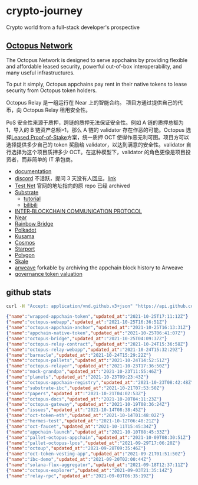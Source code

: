 # crypto-journey

Crypto world from a full-stack developer's prospective

## [Octopus Network](https://oct.network/)

The Octopus Network is designed to serve appchains by providing flexible and affordable leased security, powerful out-of-box interoperability, and many useful infrastructures.

To put it simply, Octopus appchains pay rent in their native tokens to lease security from Octopus token holders.

Octopus Relay 是一组运行在 Near 上的智能合约。 项目方通过提供自己的代币，向 Octopus Relay 租用安全性。

PoS 安全性来源于质押，跨链的质押无法保证安全性。例如 A 链的质押总额为 1，导入的 B 链资产总额>1，那么 A 链的 validator 存在作恶的可能。Octopus 选择[Leased Proof-of-Stake](https://docs.oct.network/general/octopus-staking.html)方案，统一质押 OCT 使得作恶无利可图。项目方可以选择提供多少自己的 token 奖励给 validator，以达到满意的安全性。validator 自行选择为这个项目质押多少 OCT。在这种模型下，validator 的角色更像是项目投资者，而非简单的 IT 承包商。

- [documentation](https://docs.oct.network/)
- [discord](https://discord.gg/6GTJBkZA9Q) 不活跃，提问 3 天没有人回应。[link](https://discord.com/channels/820671513594167336/820671513594167339/901079934741663744)
- [Test Net](https://github.com/octopus-network/octopus-pallets/tree/main/appchain) 官网的地址指向的原 repo 已经 archived
- [Substrate](https://www.parity.io/technologies/substrate/)
  - [tutorial](https://docs.substrate.io/tutorials/v3/create-your-first-substrate-chain/)
  - [bilibili](https://space.bilibili.com/67358318/channel/detail?cid=106401)
- [INTER‑BLOCKCHAIN COMMUNICATION PROTOCOL](https://ibcprotocol.org/)
- [Near](https://near.org/)
- [Rainbow Bridge](https://near.org/blog/the-rainbow-bridge-is-live/)
- [Polkadot](https://polkadot.network/)
- [Kusama](https://kusama.network/)
- [Cosmos](https://cosmos.network/)
- [Starport](https://github.com/tendermint/starport)
- [Polygon](https://polygon.technology/)
- [Skale](https://skale.network/)
- [arweave](https://www.arweave.org/) forkable by archiving the appchain block history to Arweave
- [governance token valuation](https://github.com/coinfund/governance-model)

## github stats

```bash
curl -H "Accept: application/vnd.github.v3+json" "https://api.github.com/orgs/octopus-network/repos?type=sources&sort=updated" | jq --compact-output '.[] | {name: .name, updated_at: .updated_at}'
```

```json
{"name":"wrapped-appchain-token","updated_at":"2021-10-25T17:11:12Z"}
{"name":"octopus-webapp","updated_at":"2021-10-25T16:36:51Z"}
{"name":"octopus-appchain-anchor","updated_at":"2021-10-25T16:13:31Z"}
{"name":"appchain-native-token","updated_at":"2021-10-25T06:41:07Z"}
{"name":"octopus-bridge","updated_at":"2021-10-25T04:09:37Z"}
{"name":"octopus-relay-contract","updated_at":"2021-10-24T15:36:58Z"}
{"name":"octopus-relay-webapp","updated_at":"2021-10-24T15:32:29Z"}
{"name":"barnacle","updated_at":"2021-10-24T15:29:22Z"}
{"name":"octopus-pallets","updated_at":"2021-10-24T14:52:51Z"}
{"name":"octopus-relayer","updated_at":"2021-10-23T17:36:50Z"}
{"name":"mock-grandpa","updated_at":"2021-10-23T11:55:46Z"}
{"name":"planets","updated_at":"2021-10-23T09:23:43Z"}
{"name":"octopus-appchain-registry","updated_at":"2021-10-23T08:42:48Z"}
{"name":"substrate-ibc","updated_at":"2021-10-21T07:53:50Z"}
{"name":"papers","updated_at":"2021-10-21T04:02:53Z"}
{"name":"octopus-docs","updated_at":"2021-10-20T04:11:23Z"}
{"name":"octopus-gateway","updated_at":"2021-10-19T08:36:24Z"}
{"name":"issues","updated_at":"2021-10-14T08:38:45Z"}
{"name":"oct-token-eth","updated_at":"2021-10-14T01:48:02Z"}
{"name":"hermes-test","updated_at":"2021-10-12T06:48:21Z"}
{"name":"oct-faucet","updated_at":"2021-10-11T15:45:34Z"}
{"name":"appchain-launch","updated_at":"2021-10-10T08:45:33Z"}
{"name":"pallet-octopus-appchain","updated_at":"2021-10-09T08:30:51Z"}
{"name":"pallet-octopus-lpos","updated_at":"2021-09-29T17:06:20Z"}
{"name":"octoup","updated_at":"2021-09-28T09:35:46Z"}
{"name":"oct-token-vesting-app","updated_at":"2021-09-21T01:51:50Z"}
{"name":"ibc-demo","updated_at":"2021-09-20T02:00:44Z"}
{"name":"solana-flux-aggregator","updated_at":"2021-09-18T12:37:11Z"}
{"name":"octopus-explorer","updated_at":"2021-09-03T21:35:14Z"}
{"name":"relay-rpc","updated_at":"2021-09-03T06:35:19Z"}
```
